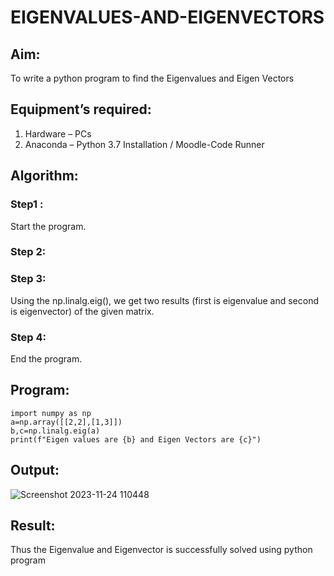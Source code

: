 # EIGENVALUES-AND-EIGENVECTORS
## Aim:
To write a python program to find the Eigenvalues and Eigen Vectors
## Equipment’s required:
1. 	Hardware – PCs
2. 	Anaconda – Python 3.7 Installation / Moodle-Code Runner
## Algorithm:
### Step1 : 
Start the program.
### Step 2: 
### Step 3: 
Using the np.linalg.eig(),  we get two results (first is eigenvalue and second is eigenvector) of the given matrix.
### Step 4: 
End the program.

## Program:
```
import numpy as np
a=np.array([[2,2],[1,3]])
b,c=np.linalg.eig(a)
print(f"Eigen values are {b} and Eigen Vectors are {c}")
```

## Output:
![Screenshot 2023-11-24 110448](https://github.com/2005Mukesh/EIGENVALUES-AND-EIGENVECTORS/assets/138849308/bd0fc307-2ca3-4a5f-9a65-bf90381a84ce)

## Result:
Thus the Eigenvalue and Eigenvector is successfully solved using python program
